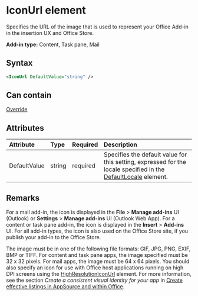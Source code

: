 # IconUrl element

Specifies the URL of the image that is used to represent your Office Add-in in the insertion UX and Office Store.

**Add-in type:** Content, Task pane, Mail

## Syntax

```XML
<IconUrl DefaultValue="string" />
```

## Can contain

[Override](override.md)

## Attributes

|**Attribute**|**Type**|**Required**|**Description**|
|:-----|:-----|:-----|:-----|
|DefaultValue|string|required|Specifies the default value for this setting, expressed for the locale specified in the [DefaultLocale](defaultlocale.md) element.|

## Remarks

For a mail add-in, the icon is displayed in the  **File** > **Manage add-ins** UI (Outlook) or **Settings** > **Manage add-ins** UI (Outlook Web App). For a content or task pane add-in, the icon is displayed in the **Insert** > **Add-ins** UI. For all add-in types, the icon is also used on the Office Store site, if you publish your add-in to the Office Store.

The image must be in one of the following file formats: GIF, JPG, PNG, EXIF, BMP or TIFF. For content and task pane apps, the image specified must be 32 x 32 pixels. For mail apps, the image must be 64 x 64 pixels. You should also specify an icon for use with Office host applications running on high DPI screens using the [HighResolutionIconUrl](highresolutioniconurl.md) element. For more information, see the section _Create a consistent visual identity for your app_ in [Create effective listings in AppSource and within Office](https://docs.microsoft.com/office/dev/store/create-effective-office-store-listings#create-a-consistent-visual-identity).
